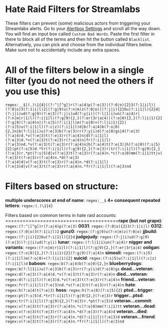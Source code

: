 # Hate Raid Filters for Streamlabs
These filters can prevent (some) malicious actors from triggering your Streamlabs alerts.
Go to your [Alertbox Settings](https://streamlabs.com/dashboard#/alertbox) and scroll all the way down.
You will find an input box called ``Custom Bad Words``. Paste the first filter in there to block all of the terms and then hit the button called ``Blacklist``.
Alternatively, you can pick and choose from the individual filters below. Make sure not to accidentally include any extra spaces.

All of the filters below in a single filter
(you do not need the others if you use this)
=======================================
``regex:__$|(.)\1{4}|(?:^|[^g])r(?:a|4)p(?:e|3)|(?:0|o){2}3(?:1|i|l)|(?:0|o)3(?:1|i|l)2|(?:g|9)u(?:n|m)z(?:0|o)|(?:j|i){2}bu(?:i|1|l){2}d|(?:j|i)ud(?:g|9)(?:e|3)(?:j|i)ud(?:y|i)|(?:l|1|i)un(?:a|4)r|(?:n|m|r|1|l)(?:i|1|l)(?:g|9){2,}(?:er|3r|a|4)|(?:o|0){2,}(?:l|i|1){2}(?:g|9)(?:a|4)n|(?:s|5)(?:i|1|l)m(?:o|0)+(?:l|i|1){2}|(?:s|5)u(?:i|1|l)(?:c|z)(?:i|1|l)d|b(?:a|4)b(?:o|0){2,}n|b(?:l|1|i)u(?:e|3)b(?:e|3)rr(?:y|i)d(?:o|0)gs|d(?:e|3)(?:a|4)d.*v(?:e|3)t(?:e|3)r(?:a|4)n|d(?:i|1|l)(?:e|3)d.*v(?:e|3)t(?:e|3)r(?:a|4)n|fr(?:i|1|l)(?:e|3)nd.*v(?:e|3)t(?:e|3)r(?:a|4)n|h(?:a|4)t(?:e|3)|h(?:o|0)(?:s|5){2}|pt(?:s|5)d.*tr(?:i|1|l)(?:g|9){2,}(?:e|3)r|tr(?:i|1|l)(?:g|9){2,}(?:e|3)r.*pt(?:s|5)d|v(?:e|3)t(?:e|3)r(?:a|4)n.*c(?:o|0)mm(?:i|1)tt|v(?:e|3)t(?:e|3)r(?:a|4)n.*d(?:e|3)(?:a|4)d|v(?:e|3)t(?:e|3)r(?:a|4)n.*d(?:i|1|l)(?:e|3)d|v(?:e|3)t(?:e|3)r(?:a|4)n.*fr(?:i|1|l)(?:e|3)nd``


Filters based on structure:
=====================================
**multiple underscores at end of name**: ``regex:__$``
**4+ consequent repeated letters**: ``regex:(.)\1{4}``

Filters based on common terms in hate raid accounts:
=======================================**rape (but not grape)**: ``regex:(?:^|[^g])r(?:a|4)p(?:e|3)``
**0031**: ``regex:(?:0|o){2}3(?:1|i|l)``
**0312**: ``regex:(?:0|o)3(?:1|i|l)2``
**gunz0**: ``regex:(?:g|9)u(?:n|m)z(?:0|o)``
**jjbuild**: ``regex:(?:j|i){2}bu(?:i|1|l){2}d``
**judgejudy**: ``regex:(?:j|i)ud(?:g|9)(?:e|3)(?:j|i)ud(?:y|i)``
**lunar**: ``regex:(?:l|1|i)un(?:a|4)r``
**nigger and variants**: ``regex:(?:n|m|r|1|l)(?:i|1|l)(?:g|9){2,}(?:er|3r|a|4)``
**ooligan**: ``regex:(?:o|0){2,}(?:l|i|1){2}(?:g|9)(?:a|4)n``
**simooli**: ``regex:(?:s|5)(?:i|1|l)m(?:o|0)+(?:l|i|1){2}``
**suicid**: ``regex:(?:s|5)u(?:i|1|l)(?:c|z)(?:i|1|l)d``
**baboon**: ``regex:b(?:a|4)b(?:o|0){2,}n``
**blueberrydogs**: ``regex:b(?:l|1|i)u(?:e|3)b(?:e|3)rr(?:y|i)d(?:o|0)gs``
**dead...veteran**: ``regex:d(?:e|3)(?:a|4)d.*v(?:e|3)t(?:e|3)r(?:a|4)n``
**died...veteran**: ``regex:d(?:i|1|l)(?:e|3)d.*v(?:e|3)t(?:e|3)r(?:a|4)n``
**friend...veteran**: ``regex:fr(?:i|1|l)(?:e|3)nd.*v(?:e|3)t(?:e|3)r(?:a|4)n``
**hate**: ``regex:h(?:a|4)t(?:e|3)``
**hoss**: ``regex:h(?:o|0)(?:s|5){2}``
**ptsd...trigger**: ``regex:pt(?:s|5)d.*tr(?:i|1|l)(?:g|9){2,}(?:e|3)r``
**trigger...ptsd**: ``regex:tr(?:i|1|l)(?:g|9){2,}(?:e|3)r.*pt(?:s|5)d``
**veteran...commit**: ``regex:v(?:e|3)t(?:e|3)r(?:a|4)n.*c(?:o|0)mm(?:i|1)tt``
**veteran...dead**: ``regex:v(?:e|3)t(?:e|3)r(?:a|4)n.*d(?:e|3)(?:a|4)d``
**veteran...died**: ``regex:v(?:e|3)t(?:e|3)r(?:a|4)n.*d(?:i|1|l)(?:e|3)d``
**veteran...friend**: ``regex:v(?:e|3)t(?:e|3)r(?:a|4)n.*fr(?:i|1|l)(?:e|3)nd``
